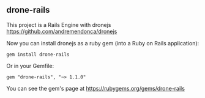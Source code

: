 drone-rails
------------------

This project is a Rails Engine with dronejs https://github.com/andremendonca/dronejs

Now you can install dronejs as a ruby gem (into a Ruby on Rails application):

    gem install drone-rails

Or in your Gemfile:

    gem "drone-rails", "~> 1.1.0"

You can see the gem's page at https://rubygems.org/gems/drone-rails
